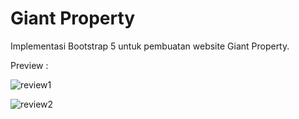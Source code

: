 
# Giant Property

Implementasi Bootstrap 5 untuk pembuatan website Giant Property.

Preview :

![review1](https://github.com/giant-paw/PDW7_20220140105/assets/107108170/d24ed9e3-0f70-493a-9d69-180f400619b5)

![review2](https://github.com/giant-paw/PDW7_20220140105/assets/107108170/b3e1a0d0-f0dd-4eb5-a3d3-41d609cd9d21)
